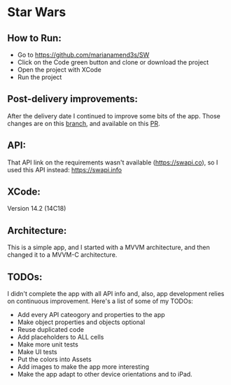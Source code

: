 # Star Wars

## How to Run:
- Go to https://github.com/marianamend3s/SW
- Click on the Code green button and clone or download the project
- Open the project with XCode
- Run the project

## Post-delivery improvements:
After the delivery date I continued to improve some bits of the app. Those changes are on this [branch](https://github.com/marianamend3s/SW/tree/post-delivery-improvements), and available on this [PR](https://github.com/marianamend3s/SW/pull/1).

## API:
That API link on the requirements wasn't available (https://swapi.co), so I used this API instead: https://swapi.info

## XCode:
Version 14.2 (14C18)

## Architecture:
This is a simple app, and I started with a MVVM architecture, and then changed it to a MVVM-C architecture.

## TODOs:
I didn't complete the app with all API info and, also, app development relies on continuous improvement.
Here's a list of some of my TODOs:

- Add every API cateogory and properties to the app
- Make object properties and objects optional
- Reuse duplicated code 
- Add placeholders to ALL cells
- Make more unit tests
- Make UI tests
- Put the colors into Assets
- Add images to make the app more interesting
- Make the app adapt to other device orientations and to iPad.
